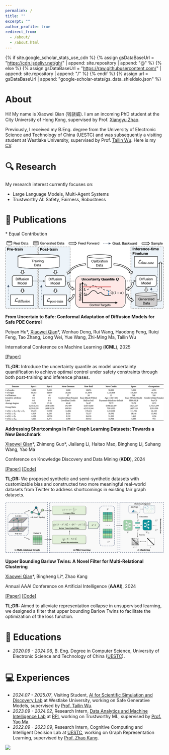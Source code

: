 ```yaml
---
permalink: /
title: ""
excerpt: ""
author_profile: true
redirect_from: 
  - /about/
  - /about.html
---
```


{% if site.google_scholar_stats_use_cdn %}
{% assign gsDataBaseUrl = "https://cdn.jsdelivr.net/gh/" | append: site.repository | append: "@" %}
{% else %}
{% assign gsDataBaseUrl = "https://raw.githubusercontent.com/" | append: site.repository | append: "/" %}
{% endif %}
{% assign url = gsDataBaseUrl | append: "google-scholar-stats/gs_data_shieldsio.json" %}

<span class='anchor' id='about-me'></span>

# About
Hi! My name is Xiaowei Qian (钱骁威). I am an incoming PhD student at the City University of Hong Kong, supervised by Prof. [Xiangyu Zhao](https://zhaoxyai.github.io/).

Previously, I received my B.Eng. degree from the University of Electronic Science and Technology of China (UESTC) and was subsequently a visiting student at Westlake University, supervised by Prof. [Tailin Wu](https://tailin.org/). Here is my [CV](https://drive.google.com/file/d/1gG-U6Mi4fupyTgav2mgRP0oyNtFH_mkp/view?usp=drive_link).

# 🔍 Research
My research interest currently focuses on:
- Large Language Models, Multi-Agent Systems
- Trustworthy AI: Safety, Fairness, Robustness

<!-- # 🔥 News

- *2024.05*: &nbsp;🎉🎉 Lorem ipsum dolor sit amet, consectetur adipiscing elit. Vivamus ornare aliquet ipsum, ac tempus justo dapibus sit amet. 
- *2023.12*: &nbsp;🎉🎉 Lorem ipsum dolor sit amet, consectetur adipiscing elit. Vivamus ornare aliquet ipsum, ac tempus justo dapibus sit amet.  -->

# 📝 Publications
\* Equal Contribution

<div class='paper-box'>
  <div class='paper-box-image'>
    <div>
      <img src='images/cover_SafeDiffCon.png' alt="sym" style="max-width: 100%; height: auto;">
    </div>
  </div>

  <div class='paper-box-text' markdown="1">

  **From Uncertain to Safe: Conformal Adaptation of Diffusion Models for Safe PDE Control**

  Peiyan Hu\*, <u>Xiaowei Qian</u>\*, Wenhao Deng, Rui Wang, Haodong Feng, Ruiqi Feng, Tao Zhang, Long Wei, Yue Wang, Zhi-Ming Ma, Tailin Wu

  International Conference on Machine Learning (**ICML**), 2025

  [[Paper]](https://arxiv.org/pdf/2502.02205)

  **TL;DR:** Introduce the uncertainty quantile as model uncertainty quantification to achieve optimal control under safety constraints through both post-training and inference phases.
  </div>
</div>


<!-- <div class='paper-box'>
  <div class='paper-box-image'>
    <div>
      <img src='images/cover_nips24.png' alt="sym" style="max-width: 100%; height: auto;">
    </div>
  </div>
  
  <div class='paper-box-text' markdown="1">

  **A Probabilistic Generative Method for Safe Physical System Control Problems**

  Peiyan Hu\*, <u>Xiaowei Qian</u>\*, Wenhao Deng, Rui Wang, Haodong Feng, Ruiqi Feng, Tao Zhang, Long Wei, Yue Wang, Zhi-Ming Ma, Tailin Wu

  **NeurIPS Workshop** on Safe Generative AI, 2024

  [[Paper]](https://openreview.net/pdf?id=OkPDLLNLnM)
  </div>
</div> -->


<div class='paper-box'>
  <div class='paper-box-image'>
    <div>
      <img src='images/cover_KDD24.png' alt="sym" style="max-width: 100%; height: auto;">
    </div>
  </div>

  <div class='paper-box-text' markdown="1">

  **Addressing Shortcomings in Fair Graph Learning Datasets: Towards a New Benchmark**

  <u>Xiaowei Qian</u>\*, Zhimeng Guo\*, Jialiang Li, Haitao Mao, Bingheng Li, Suhang Wang, Yao Ma

  Conference on Knowledge Discovery and Data Mining (**KDD**), 2024

  [[Paper]](https://arxiv.org/pdf/2403.06017) [[Code]](https://github.com/XweiQ/Benchmark-GraphFairness)

  **TL;DR:** We proposed synthetic and semi-synthetic datasets with customizable bias and constructed two more meaningful real-world datasets from Twitter to address shortcomings in existing fair graph datasets.
  </div>
</div>


<div class='paper-box'>
  <div class='paper-box-image'>
    <div>
      <img src='images/cover_AAAI24.png' alt="sym" style="max-width: 100%; height: auto;">
    </div>
  </div>
  
  <div class='paper-box-text' markdown="1">

  **Upper Bounding Barlow Twins: A Novel Filter for Multi-Relational Clustering**

  <u>Xiaowei Qian</u>\*, Bingheng Li\*, Zhao Kang

  Annual AAAI Conference on Artificial Intelligence (**AAAI**), 2024

  [[Paper]](https://arxiv.org/abs/2312.14066) [[Code]](https://github.com/XweiQ/BTGF)

  **TL;DR:** Aimed to alleviate representation collapse in unsupervised learning, we designed a filter that upper bounding Barlow Twins to facilitate the optimization of the loss function. 
  </div>
</div>


<!-- [Project](https://scholar.google.com/citations?view_op=view_citation&hl=zh-CN&user=DhtAFkwAAAAJ&citation_for_view=DhtAFkwAAAAJ:ALROH1vI_8AC) <strong><span class='show_paper_citations' data='DhtAFkwAAAAJ:ALROH1vI_8AC'></span></strong>

- Lorem ipsum dolor sit amet, consectetur adipiscing elit. Vivamus ornare aliquet ipsum, ac tempus justo dapibus sit amet. 
</div>
</div> -->

<!-- - [Lorem ipsum dolor sit amet, consectetur adipiscing elit. Vivamus ornare aliquet ipsum, ac tempus justo dapibus sit amet](https://github.com), A, B, C, **CVPR 2020** -->

<!-- # 🎖 Honors and Awards
- *2021.10* Lorem ipsum dolor sit amet, consectetur adipiscing elit. Vivamus ornare aliquet ipsum, ac tempus justo dapibus sit amet. 
- *2021.09* Lorem ipsum dolor sit amet, consectetur adipiscing elit. Vivamus ornare aliquet ipsum, ac tempus justo dapibus sit amet.  -->

# 📖 Educations
- *2020.09 - 2024.06*, B. Eng. Degree in Computer Science, University of Electronic Science and Technology of China ([UESTC](https://www.uestc.edu.cn/)).

<!-- # 💬 Invited Talks
- *2021.06*, Lorem ipsum dolor sit amet, consectetur adipiscing elit. Vivamus ornare aliquet ipsum, ac tempus justo dapibus sit amet. 
- *2021.03*, Lorem ipsum dolor sit amet, consectetur adipiscing elit. Vivamus ornare aliquet ipsum, ac tempus justo dapibus sit amet.  \| [\[video\]](https://github.com/) -->

# 💻 Experiences
- *2024.07 - 2025.07*, Visiting Student, [AI for Scientific Simulation and Discovery Lab](https://ai4s.lab.westlake.edu.cn/) at Westlake University, working on Safe Generative Models, supervised by [Prof. Tailin Wu](https://tailin.org/).
- *2023.09 - 2024.02*, Research Intern, [Data Analytics and Machine Intelligence Lab](https://dami-lab.github.io/) at [RPI](https://www.rpi.edu/), working on Trustworthy ML, supervised by [Prof. Yao Ma](https://scholar.google.com/citations?hl=en&user=wf9TTOIAAAAJ).
- *2022.09 - 2023.09*, Research Intern, Cognitive Computing and Intelligent Decision Lab at [UESTC](https://www.uestc.edu.cn/), working on Graph Representation Learning, supervised by [Prof. Zhao Kang](https://scholar.google.com/citations?user=T_yCaN4AAAAJ&hl=en).


<dl><a href="https://clustrmaps.com/site/1c267"  title="Visit tracker"><img src="//www.clustrmaps.com/map_v2.png?d=kgDgySmuZpxpjnpa9VzLMQ8yFEnQrKJAL7xI-aLopRc&cl=ffffff" /></a></dl>
